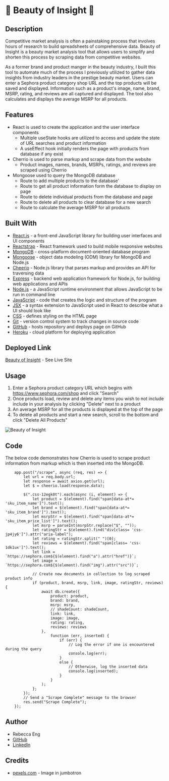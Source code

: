 # 💄 Beauty of Insight 💄

## Description
Competitive market analysis is often a painstaking process that involves hours of research to build spreadsheets of comprehensive data. Beauty of Insight is a beauty market analysis tool that allows users to simplify and shorten this process by scraping data from competitive websites. 

As a former brand and product manger in the beauty industry, I built this tool to automate much of the process I previously utilized to gather data insights from industry leaders in the prestige beauty market. Users can enter a Sephora product category shop URL and the top products will be saved and displayed. Information such as a product's image, name, brand, MSRP, rating, and reviews are all captured and displayed. The tool also calculates and displays the average MSRP for all products. 

## Features
* React is used to create the application and the user interface components
    * Multiple useState hooks are utilized to access and update the state of URL searches and product information 
    * A useEffect hook initially renders the page with products from database if any exist
* Cherrio is used to parse markup and scrape data from the website
    * Product images, names, brands, MSRPs, ratings, and reviews are scraped using Cherrio
* Mongoose used to query the MongoDB database
    * Route to add multiple products to the database'
    * Route to get all product information form the database to display on page
    * Route to delete individual products from the database and page
    * Route to delete all products to clear database for a new search
    * Route to calculate the average MSRP for all products


## Built With
* [React.js](https://reactjs.org/) - a front-end JavaScript library for building user interfaces and UI components
* [Reactstrap](https://reactstrap.github.io/) - React framework used to build mobile responsive websites
* [MongoDB](https://www.mongodb.com/) - cross-platform document-oriented database program
* [Mongoose](https://mongoosejs.com/) - object data modeling (ODM) library for MongoDB and Node.js
* [Cheerio](https://www.npmjs.com/package/cheerio) - Node.js library that parses markup and provides an API for traversing data
* [Express](https://expressjs.com/) - backend web application framework for Node.js, for building web applications and APIs
* [Node.js](https://nodejs.org/en/) - a JavaScript runtime environment that allows JavaScript to be run in command line
* [JavaScript](https://developer.mozilla.org/en-US/docs/Web/JavaScript) - code that creates the logic and structure of the program
* [JSX](https://reactjs.org/docs/introducing-jsx.html) - a syntax extension to JavaScript used in React to describe what a UI should look like
* [CSS](https://developer.mozilla.org/en-US/docs/Web/CSS) - defines styling on the HTML page
* [Git](https://git-scm.com/) - version control system to track changes in source code
* [GitHub](https://github.com/) - hosts repository and deploys page on GitHub
* [Heroku](https://heroku.com) - cloud platform for deploying application

## Deployed Link
[Beauty of Insight](https://beauty-insight.herokuapp.com/) - See Live Site

## Usage
1. Enter a Sephora product category URL which begins with https://www.sephora.com/shop and click "Search"
2. Once products load, review and delete any items you wish to not include include in your analysis by clicking "Delete" next to a product
3. An average MSRP for all the products is displayed at the top of the page
4. To delete all products and start a new search, scroll to the bottom and click "Delete All Products"

![Beauty of Insight](client/public/BeautyInsight.gif)

## Code
The below code demonstrates how Cherrio is used to scrape product information from markup which is then inserted into the MongoDB.

        app.post("/scrape", async (req, res) => {
            let url = req.body.url;
            let response = await axios.get(url);
            let $ = cheerio.load(response.data);

            $(".css-12egk0t").each(async (i, element) => {
                let product = $(element).find("span[data-at*= 'sku_item_name']").text();
                let brand = $(element).find("span[data-at*= 'sku_item_brand']").text();
                let msrpStr = $(element).find("span[data-at*= 'sku_item_price_list']").text();
                let msrp = parseInt(msrpStr.replace("$", ""));
                let ratingStr = $(element).find("div[class= 'css-jp4jy6']").attr("aria-label");
                let rating = ratingStr.split(" ")[0];
                let reviews = $(element).find("span[class= 'css-1dk1ux']").text();
                let link = `https://sephora.com${$(element).find("a").attr("href")}`;
                let image = `https://sephora.com${$(element).find("img").attr("src")}`;

                // Create new documents in collection to log scraped product info
                if (product, brand, msrp, link, image, ratingStr, reviews) {
                    await db.create({
                        product: product,
                        brand: brand,
                        msrp: msrp,
                        // shadeCount: shadeCount,
                        link: link,
                        image: image,
                        rating: rating,
                        reviews: reviews
                    },
                        function (err, inserted) {
                            if (err) {
                                // Log the error if one is encountered during the query
                                console.log(err);
                            }
                            else {
                                // Otherwise, log the inserted data
                                console.log(inserted);
                            }
                        }
                    );
                };
            });
            // Send a "Scrape Complete" message to the browser
            res.send("Scrape Complete");
        });

## Author
* Rebecca Eng
* [GitHub](https://github.com/engrebecca)
* [LinkedIn](https://www.linkedin.com/in/engrebecca/)

## Credits
* [pexels.com](https://images.pexels.com/photos/1377034/pexels-photo-1377034.jpeg?auto=compress&cs=tinysrgb&dpr=2&h=650&w=940) - Image in jumbotron
